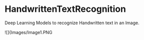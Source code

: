 # HandwrittenTextRecognition
Deep Learning Models to recognize Handwritten text in an Image.


![]{Images/Image1.PNG
